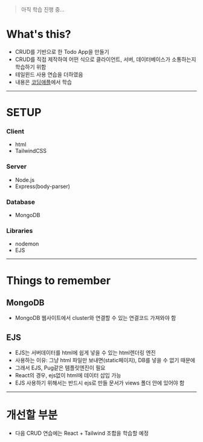 > 아직 학습 진행 중...

# What's this?

- CRUD를 기반으로 한 Todo App을 만들기
- CRUD를 직접 제작하여 어떤 식으로 클라이언트, 서버, 데이터베이스가 소통하는지 학습하기 위함
- 테일윈드 사용 연습을 더하였음
- 내용은 [코딩애플](https://codingapple.com/)에서 학습

---

# SETUP

### Client

- html
- TailwindCSS

### Server

- Node.js
- Express(body-parser)

### Database

- MongoDB

### Libraries

- nodemon
- EJS

---

# Things to remember

## MongoDB

- MongoDB 웹사이트에서 cluster와 연결할 수 있는 연결코드 가져와야 함

## EJS

- EJS는 서버데이터를 html에 쉽게 넣을 수 있는 html렌더링 엔진
- 사용하는 이유: 그냥 html 파일만 보내면(static페이지), DB를 넣을 수 없기 때문에
- 그래서 EJS, Pug같은 템플릿엔진이 필요
- React의 경우, ejs없이 html에 데이터 삽입 가능
- EJS 사용하기 위해서는 반드시 ejs로 만들 문서가 views 폴더 안에 있어야 함

---

# 개선할 부분

- 다음 CRUD 연습에는 React + Tailwind 조합을 학습할 예정
